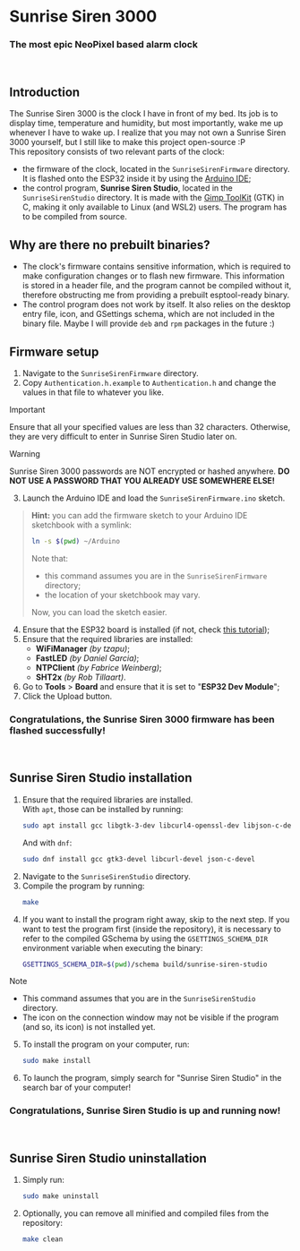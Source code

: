 # Sunrise Siren 3000
### The most epic NeoPixel based alarm clock
<br>

## Introduction
The Sunrise Siren 3000 is the clock I have in front of my bed. Its job is to display time, temperature and humidity, but most importantly, wake me up whenever I have to wake up. I realize that you may not own a Sunrise Siren 3000 yourself, but I still like to make this project open-source :P  
This repository consists of two relevant parts of the clock:  
- the firmware of the clock, located in the `SunriseSirenFirmware` directory. It is flashed onto the ESP32 inside it by using the [Arduino IDE](https://www.arduino.cc/en/software);
- the control program, **Sunrise Siren Studio**, located in the `SunriseSirenStudio` directory. It is made with the [Gimp ToolKit](https://gtk.org/) (GTK) in C, making it only available to Linux (and WSL2) users. The program has to be compiled from source.

## Why are there no prebuilt binaries?
- The clock's firmware contains sensitive information, which is required to make configuration changes or to flash new firmware. This information is stored in a header file, and the program cannot be compiled without it, therefore obstructing me from providing a prebuilt esptool-ready binary.
- The control program does not work by itself. It also relies on the desktop entry file, icon, and GSettings schema, which are not included in the binary file. Maybe I will provide `deb` and `rpm` packages in the future :)

## Firmware setup
1. Navigate to the `SunriseSirenFirmware` directory.
2. Copy `Authentication.h.example` to `Authentication.h` and change the values in that file to whatever you like.
> [!IMPORTANT]
> Ensure that all your specified values are less than 32 characters. Otherwise, they are very difficult to enter in Sunrise Siren Studio later on.

> [!WARNING]
> Sunrise Siren 3000 passwords are NOT encrypted or hashed anywhere. **DO NOT USE A PASSWORD THAT YOU ALREADY USE SOMEWHERE ELSE!**
3. Launch the Arduino IDE and load the `SunriseSirenFirmware.ino` sketch.
> **Hint:** you can add the firmware sketch to your Arduino IDE sketchbook with a symlink:
> ```bash
> ln -s $(pwd) ~/Arduino
> ```
> Note that:
> - this command assumes you are in the `SunriseSirenFirmware` directory;
> - the location of your sketchbook may vary.
>
> Now, you can load the sketch easier.

4. Ensure that the ESP32 board is installed (if not, check [this tutorial](https://randomnerdtutorials.com/installing-esp32-arduino-ide-2-0/));
5. Ensure that the required libraries are installed:
    - **WiFiManager** *(by tzapu)*;
    - **FastLED** *(by Daniel Garcia)*;
    - **NTPClient** *(by Fabrice Weinberg)*;
    - **SHT2x** *(by Rob Tillaart)*.
6. Go to **Tools** > **Board** and ensure that it is set to "**ESP32 Dev Module**";
7. Click the Upload button.

### Congratulations, the Sunrise Siren 3000 firmware has been flashed successfully!
<br>

## Sunrise Siren Studio installation
1. Ensure that the required libraries are installed.  
With `apt`, those can be installed by running:
    ```bash
    sudo apt install gcc libgtk-3-dev libcurl4-openssl-dev libjson-c-dev
    ```
    And with `dnf`:
    ```bash
    sudo dnf install gcc gtk3-devel libcurl-devel json-c-devel
    ```
2. Navigate to the `SunriseSirenStudio` directory.
3. Compile the program by running:
    ```bash
    make
    ```
4.  If you want to install the program right away, skip to the next step. If you want to test the program first (inside the repository), it is necessary to refer to the compiled GSchema by using the `GSETTINGS_SCHEMA_DIR` environment variable when executing the binary:
    ```bash
    GSETTINGS_SCHEMA_DIR=$(pwd)/schema build/sunrise-siren-studio
    ```
> [!NOTE]
> - This command assumes that you are in the `SunriseSirenStudio` directory.
> - The icon on the connection window may not be visible if the program (and so, its icon) is not installed yet.
5. To install the program on your computer, run:
    ```bash
    sudo make install
    ```
6. To launch the program, simply search for "Sunrise Siren Studio" in the search bar of your computer!

### Congratulations, Sunrise Siren Studio is up and running now!
<br>

## Sunrise Siren Studio uninstallation
1. Simply run:
    ```bash
    sudo make uninstall
    ```
2. Optionally, you can remove all minified and compiled files from the repository:
    ```bash
    make clean
    ```
